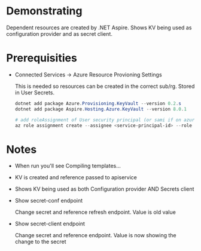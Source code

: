 # Demonstrating

Dependent resources are created by .NET Aspire.  Shows KV being used as configuration provider and as secret client.

# Prerequisities

- Connected Services -> Azure Resource Provioning Settings

  This is needed so resources can be created in the correct sub/rg. Stored in User Secrets.

  ```powershell
  dotnet add package Azure.Provisioning.KeyVault --version 0.2.s
  dotnet add package Aspire.Hosting.Azure.KeyVault --version 8.0.1

  # add roleAssignment of User security principal (or sami if on azure VM) to Key Vault with role (Key Vault Secrets User)
  az role assignment create --assignee <service-principal-id> --role "Key Vault Secrets User" --scope /subscriptions/<subscription-id>/resourceGroups/<resource-group-name>
  ```

# Notes

- When run you'll see Compiling templates...

- KV is created and reference passed to apiservice

- Shows KV being used as both Configuration provider AND Secrets client

- Show secret-conf endpoint

  Change secret and reference refresh endpoint. Value is old value

- Show secret-client endpoint

  Change secret and reference endpoint. Value is now showing the change to the secret

